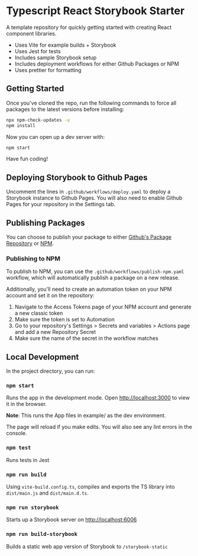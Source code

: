 # Typescript React Storybook Starter

A template repository for quickly getting started with creating React component libraries.

- Uses Vite for example builds + Storybook
- Uses Jest for tests
- Includes sample Storybook setup
- Includes deployment workflows for either Github Packages or NPM
- Uses prettier for formatting

## Getting Started

Once you've cloned the repo, run the following commands to force all packages to the latest versions before installing:

```sh
npx npm-check-updates -u
npm install
```

Now you can open up a dev server with:

```sh
npm start
```

Have fun coding!

## Deploying Storybook to Github Pages

Uncomment the lines in `.github/workflows/deploy.yaml` to deploy a Storybook instance to Github Pages. You will also need to enable Github Pages for your repository in the Settings tab.

## Publishing Packages

You can choose to publish your package to either [Github's Package Repository](https://github.com/features/packages) or [NPM](https://www.npmjs.com/).

### Publishing to NPM

To publish to NPM, you can use the `.github/workflows/publish-npm.yaml` workflow, which will automatically publish a package on a new release.

Additionally, you'll need to create an automation token on your NPM account and set it on the repository:

1. Navigate to the Access Tokens page of your NPM account and generate a new classic token
2. Make sure the token is set to Automation
3. Go to your repository's Settings > Secrets and variables > Actions page and add a new Repository Secret
4. Make sure the name of the secret in the workflow matches

## Local Development

In the project directory, you can run:

### `npm start`

Runs the app in the development mode. Open [http://localhost:3000](http://localhost:3000) to view it in the browser.

**Note**: This runs the App files in example/ as the dev environment.

The page will reload if you make edits. You will also see any lint errors in the console.

### `npm test`

Runs tests in Jest

### `npm run build`

Using `vite-build.config.ts`, compiles and exports the TS library into `dist/main.js` and `dist/main.d.ts`.

### `npm run storybook`

Starts up a Storybook server on [http://localhost:6006](http://localhost:6006)

### `npm run build-storybook`

Builds a static web app version of Storybook to `/storybook-static`
